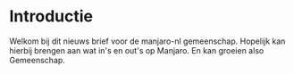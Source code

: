 # Introductie

Welkom bij dit nieuws brief voor de manjaro-nl gemeenschap. 
Hopelijk kan hierbij brengen aan wat in's en out's op Manjaro. En kan groeien also Gemeenschap.



